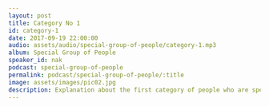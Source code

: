 ```yaml
---
layout: post
title: Category No 1
id: category-1
date: 2017-09-19 22:00:00
audio: assets/audio/special-group-of-people/category-1.mp3
album: Special Group of People
speaker_id: nak
podcast: special-group-of-people
permalink: podcast/special-group-of-people/:title
image: assets/images/pic02.jpg
description: Explanation about the first category of people who are special.
---
```

